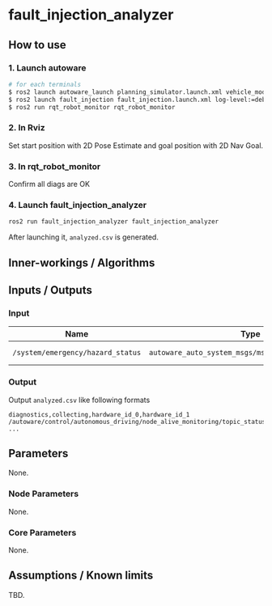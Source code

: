# fault_injection_analyzer

## How to use

### 1. Launch autoware

``` bash
# for each terminals
$ ros2 launch autoware_launch planning_simulator.launch.xml vehicle_model:=[your_vehicle] sensor_model:=[your_sensor] map_path:=[/your/map/path]
$ ros2 launch fault_injection fault_injection.launch.xml log-level:=debug
$ ros2 run rqt_robot_monitor rqt_robot_monitor
```

### 2. In Rviz

Set start position with 2D Pose Estimate and goal position with 2D Nav Goal.

### 3. In rqt_robot_monitor

Confirm all diags are OK

### 4. Launch fault_injection_analyzer

``` bash
ros2 run fault_injection_analyzer fault_injection_analyzer
```

After launching it, `analyzed.csv` is generated.

## Inner-workings / Algorithms

## Inputs / Outputs

### Input

| Name                        | Type                                           | Description       |
| --------------------------- | ---------------------------------------------- | ----------------- |
| `/system/emergency/hazard_status` | `autoware_auto_system_msgs/msg/HazardStatusStamped` | hazard status |

### Output

Output `analyzed.csv` like following formats

``` csv
diagnostics,collecting,hardware_id_0,hardware_id_1
/autoware/control/autonomous_driving/node_alive_monitoring/topic_status,control_topic_status,ad_service_state_monitor,fault_injection
...
```

## Parameters

None.

### Node Parameters

None.

### Core Parameters

None.

## Assumptions / Known limits

TBD.
